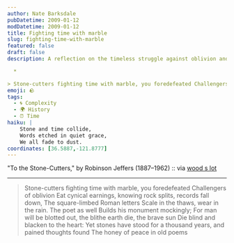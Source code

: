 ```yaml
---
author: Nate Barksdale
pubDatetime: 2009-01-12
modDatetime: 2009-01-12
title: Fighting time with marble
slug: fighting-time-with-marble
featured: false
draft: false
description: A reflection on the timeless struggle against oblivion and the enduring power of art.  

  *

> Stone-cutters fighting time with marble, you foredefeated Challengers of oblivion Eat cynical earnings, knowing rock splits, records fall down, The square-limbed Roman letters Scale in the thaws, wear in the rain
emoji: 🪨  
tags:
  - 🌀 Complexity
  - 🌍 History
  - ⏰ Time
haiku: |
    Stone and time collide,  
    Words etched in quiet grace,  
    We all fade to dust.  
coordinates: [36.5887,-121.8777]
---
```


"To the Stone-Cutters," by Robinson Jeffers (1887–1962) :: via [wood s lot](https://www.google.com/search?q=%22wood%20s%20lot%22%20page2rss.com)

---

> Stone-cutters fighting time with marble, you foredefeated Challengers of oblivion Eat cynical earnings, knowing rock splits, records fall down, The square-limbed Roman letters Scale in the thaws, wear in the rain. The poet as well Builds his monument mockingly; For man will be blotted out, the blithe earth die, the brave sun Die blind and blacken to the heart: Yet stones have stood for a thousand years, and pained thoughts found The honey of peace in old poems
